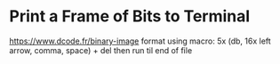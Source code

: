 # Print a Frame of Bits to Terminal

https://www.dcode.fr/binary-image
format using macro:
5x (db, 16x left arrow, comma, space) + del
then run til end of file
